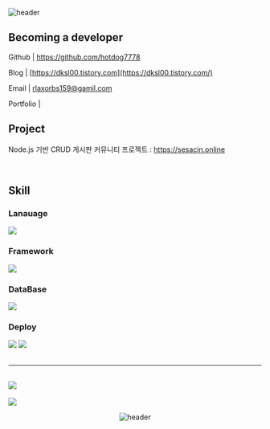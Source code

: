 <!-- info -->

![header](https://capsule-render.vercel.app/api?type=waving&color=A3DCBE&height=200&section=header&text=tgkim's%20Hub&fontSize=60)

## Becoming a developer

Github | https://github.com/hotdog7778

Blog | [https://dksl00.tistory.com](https://dksl00.tistory.com/)

Email | rlaxorbs159@gamil.com

Portfolio | 

Project 
---
Node.js 기반 CRUD 게시판 커뮤니티 프로젝트 : https://sesacin.online




<br />

Skill
---


### Lanauage

<img src="https://img.shields.io/badge/javascript-%23F7DF1E.svg?&style=for-the-badge&logo=javascript&logoColor=black" />

### Framework

<img src="https://img.shields.io/badge/express-%23000000.svg?&style=for-the-badge&logo=express&logoColor=white" />

### DataBase

<img src="https://img.shields.io/badge/mysql-%234479A1.svg?&style=for-the-badge&logo=mysql&logoColor=white" />

### Deploy

<img src="https://img.shields.io/badge/linux-%23FCC624.svg?&style=for-the-badge&logo=linux&logoColor=black" />
<img src="https://img.shields.io/badge/amazon%20aws-%23232F3E.svg?&style=for-the-badge&logo=amazon%20aws&logoColor=white" />

<div align="center">

<br />

---

<br />

<!-- most used language -->

<div style="text-align: left;">
  <img src="https://github-readme-stats.vercel.app/api/top-langs/?username=hotdog7778&layout=compact" />
</div>
<br />
<!-- Github Status -->
<div style="text-align: left;">
  <img src="https://github-readme-stats.vercel.app/api?username=hotdog7778&show_icons=true&theme=dracula" />
</div>

![header](https://capsule-render.vercel.app/api?type=waving&color=A3DCBE&height=120&section=footer)

</div>

<!-- Ref -->
<!-- icons -->
<!-- https://github.com/danmadeira/simple-icon-badges -->

